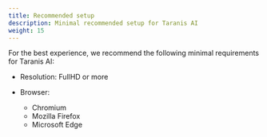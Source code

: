 ```yaml
---
title: Recommended setup
description: Minimal recommended setup for Taranis AI
weight: 15
---
```


For the best experience, we recommend the following minimal requirements for Taranis AI:

- Resolution: FullHD or more

- Browser:
  - Chromium
  - Mozilla Firefox
  - Microsoft Edge
